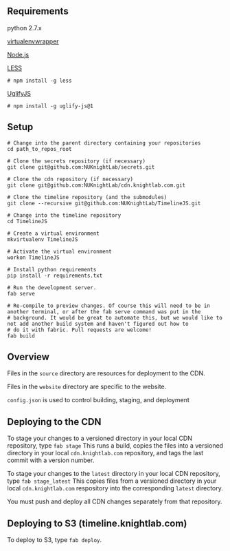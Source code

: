 ## Requirements

 python 2.7.x
 
 [virtualenvwrapper](http://virtualenvwrapper.readthedocs.org/)
 
 [Node.js](http://nodejs.org)
 
 [LESS](http://lesscss.org)
 
    # npm install -g less
  
 [UglifyJS](https://github.com/mishoo/UglifyJS)
 
    # npm install -g uglify-js@1

## Setup

    # Change into the parent directory containing your repositories
    cd path_to_repos_root
  
    # Clone the secrets repository (if necessary)
    git clone git@github.com:NUKnightLab/secrets.git
  
    # Clone the cdn repository (if necessary)
    git clone git@github.com:NUKnightLab/cdn.knightlab.com.git
  
    # Clone the timeline repository (and the submodules)
    git clone --recursive git@github.com:NUKnightLab/TimelineJS.git
  
    # Change into the timeline repository
    cd TimelineJS
  
    # Create a virtual environment
    mkvirtualenv TimelineJS
  
    # Activate the virtual environment
    workon TimelineJS
  
    # Install python requirements
    pip install -r requirements.txt
  
    # Run the development server. 
    fab serve

    # Re-compile to preview changes. Of course this will need to be in another terminal, or after the fab serve command was put in the
    # background. It would be great to automate this, but we would like to not add another build system and haven't figured out how to
    # do it with fabric. Pull requests are welcome!
    fab build

## Overview

Files in the `source` directory are resources for deployment to the CDN.

Files in the `website` directory are specific to the website.

`config.json` is used to control building, staging, and deployment


## Deploying to the CDN

To stage your changes to a versioned directory in your local CDN repository, type `fab stage` This runs a build, copies the files into a versioned directory in your local `cdn.knightlab.com` repository, and tags the last commit with a version number.

To stage your changes to the `latest` directory in your local CDN repository, type `fab stage_latest` This copies files from a versioned directory in your local `cdn.knightlab.com` respository into the corresponding `latest` directory. 

You must push and deploy all CDN changes separately from that repository.


## Deploying to S3 (timeline.knightlab.com)

To deploy to S3, type `fab deploy`. 


  
